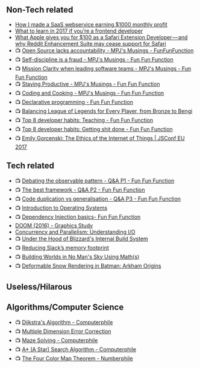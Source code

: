 ## Non-Tech related
- [How I made a SaaS webservice earning $1000 monthly profit](https://hackernoon.com/how-i-made-a-saas-webservice-earning-1000-monthly-profit-6d2b782b95c8)
- [What to learn in 2017 if you’re a frontend developer](https://medium.com/@sapegin/what-to-learn-in-2017-if-youre-a-frontend-developer-b6cfef46effd)
- [What Apple gives you for $100 as a Safari Extension Developer — and why Reddit Enhancement Suite may cease support for Safari](https://medium.com/@honestbleeps/what-apple-gives-you-for-100-as-a-safari-extension-developer-and-why-reddit-enhancement-suite-6e2d829c2e52#.hj117n7z6)
- :tv: [Open Source lacks accountability - MPJ's Musings - FunFunFunction](https://youtu.be/fGqUzrs09vs)
- :tv: [Self-discipline is a fraud - MPJ's Musings - Fun Fun Function](https://youtu.be/kI5FYpwZMXU)
- :tv: [Mission Clarity when leading software teams - MPJ's Musings - Fun Fun Function](https://youtu.be/XQCsOymE2mE)
- :tv: [Staying Productive - MPJ's Musings - Fun Fun Function](https://youtu.be/Q-rKO2q8BGg)
- :tv: [Coding and Cooking - MPJ's Musings - Fun Fun Function](https://youtu.be/FSbImq-uzFk)
- :tv: [Declarative programming - Fun Fun Function](https://youtu.be/yGh0bjzj4IQ)
- :tv: [Balancing League of Legends for Every Player, from Bronze to Bengi](https://youtu.be/ii_Q4OCoHvU)
- :tv: [Top 8 developer habits: Teaching - Fun Fun Function](https://youtu.be/RleN-6uMF04)
- :tv: [Top 8 developer habits: Getting shit done - Fun Fun Function](https://youtu.be/mZNXkQxu9Rw)
- :tv: [Emily Gorcenski: The Ethics of the Internet of Things | JSConf EU 2017](https://youtu.be/xLL7Fo_em2E)

## Tech related
- :tv: [Debating the observable pattern - Q&A P1 - Fun Fun Function](https://youtu.be/OQqouBWgpDA)
- :tv: [The best framework - Q&A P2 - Fun Fun Function](https://youtu.be/Bua8k_CcnuI)
- :tv: [Code duplication vs generalisation - Q&A P3 - Fun Fun Function](https://youtu.be/H5FdjjEjdZ4)
- :tv: [Introduction to Operating Systems](https://youtu.be/MzVGL44eq9w)
- :tv: [Dependency Injection basics- Fun Fun Function](https://youtu.be/0X1Ns2NRfks)
- [DOOM (2016) - Graphics Study](http://www.adriancourreges.com/blog/2016/09/09/doom-2016-graphics-study/)
- [Concurrency and Parallelism: Understanding I/O](https://blog.risingstack.com/concurrency-and-parallelism-understanding-i-o/)
- :tv: [Under the Hood of Blizzard's Internal Build System](https://youtu.be/Jxp0UcT_T68)
- :tv: [Reducing Slack’s memory footprint](https://slack.engineering/reducing-slacks-memory-footprint-4480fec7e8eb)
- :tv: [Building Worlds in No Man's Sky Using Math(s)](https://youtu.be/C9RyEiEzMiU)
- :tv: [Deformable Snow Rendering in Batman: Arkham Origins](https://youtu.be/87rg95XBalE)

## Useless/Hilarous

## Algorithms/Computer Science
- :tv: [Dijkstra's Algorithm - Computerphile](https://youtu.be/GazC3A4OQTE)
- :tv: [Multiple Dimension Error Correction](https://youtu.be/1_X-7BgHbE0)
- :tv: [Maze Solving - Computerphile](https://youtu.be/rop0W4QDOUI)
- :tv: [A* (A Star) Search Algorithm - Computerphile](https://youtu.be/ySN5Wnu88nE)
- :tv: [The Four Color Map Theorem - Numberphile](https://youtu.be/NgbK43jB4rQ)

